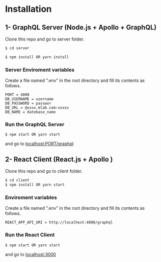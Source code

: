 # Installation
## 1- GraphQL Server (Node.js + Apollo + GraphQL)

Clone this repo and go to server folder.
```sh
$ cd server

$ npm install OR yarn install
```

### Server Enviroment variables

Create a file named ".env" in the root directory and fill its contents as follows.
```
PORT = 4000
DB_USERNAME = username
DB_PASSWORD = passwor
DB_URL = @xxxx.mlab.com:xxxxx
DB_NAME = datebase_name
```

### Run the GraphQL Server
```
$ npm start OR yarn start
```

and go to  [localhost:PORT/graphql](http://localhost:4000/graphql)

## 2- React Client (React.js + Apollo )

Clone this repo and go to client folder.
```sh
$ cd client
$ npm install OR yarn start

```

### Enviroment variables


Create a file named ".env" in the root directory and fill its contents as follows.
```
REACT_APP_API_URI = http://localhost:4000/graphql
```
### Run the React Client
```
$ npm start OR yarn start
```

and go to  [localhost:3000](http://localhost:3000/)